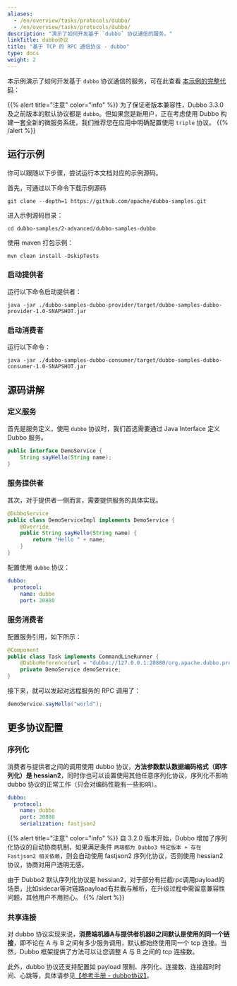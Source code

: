 ```yaml
---
aliases:
  - /en/overview/tasks/protocols/dubbo/
  - /en/overview/tasks/protocols/dubbo/
description: "演示了如何开发基于 `dubbo` 协议通信的服务。"
linkTitle: dubbo协议
title: "基于 TCP 的 RPC 通信协议 - dubbo"
type: docs
weight: 2
---
```


本示例演示了如何开发基于 `dubbo` 协议通信的服务，可在此查看 [本示例的完整代码](https://github.com/apache/dubbo-samples/tree/master/2-advanced/dubbo-samples-dubbo)：

{{% alert title="注意" color="info" %}}
为了保证老版本兼容性，Dubbo 3.3.0 及之前版本的默认协议都是 `dubbo`。但如果您是新用户，正在考虑使用 Dubbo 构建一套全新的微服务系统，我们推荐您在应用中明确配置使用 `triple` 协议。
{{% /alert %}}

## 运行示例
你可以跟随以下步骤，尝试运行本文档对应的示例源码。

首先，可通过以下命令下载示例源码
```shell
git clone --depth=1 https://github.com/apache/dubbo-samples.git
```

进入示例源码目录：
```shell
cd dubbo-samples/2-advanced/dubbo-samples-dubbo
```

使用 maven 打包示例：
```shell
mvn clean install -DskipTests
```

### 启动提供者
运行以下命令启动提供者：

```shell
java -jar ./dubbo-samples-dubbo-provider/target/dubbo-samples-dubbo-provider-1.0-SNAPSHOT.jar
```

### 启动消费者
运行以下命令：

```shell
java -jar ./dubbo-samples-dubbo-consumer/target/dubbo-samples-dubbo-consumer-1.0-SNAPSHOT.jar
```

## 源码讲解

### 定义服务
首先是服务定义，使用 `dubbo` 协议时，我们首选需要通过 Java Interface 定义 Dubbo 服务。
```java
public interface DemoService {
    String sayHello(String name);
}
```

### 服务提供者
其次，对于提供者一侧而言，需要提供服务的具体实现。
```java
@DubboService
public class DemoServiceImpl implements DemoService {
    @Override
    public String sayHello(String name) {
        return "Hello " + name;
    }
}
```

配置使用 `dubbo` 协议：
```yaml
dubbo:
  protocol:
    name: dubbo
    port: 20880
```

### 服务消费者

配置服务引用，如下所示：
```java
@Component
public class Task implements CommandLineRunner {
    @DubboReference(url = "dubbo://127.0.0.1:20880/org.apache.dubbo.protocol.dubbo.demo.DemoService")
    private DemoService demoService;
}
```

接下来，就可以发起对远程服务的 RPC 调用了：
```java
demoService.sayHello("world");
```

## 更多协议配置

### 序列化
消费者与提供者之间的调用使用 dubbo 协议，**方法参数默认数据编码格式（即序列化）是 hessian2**，同时你也可以设置使用其他任意序列化协议，序列化不影响 dubbo 协议的正常工作（只会对编码性能有一些影响）。

```yaml
dubbo:
  protocol:
    name: dubbo
    port: 20880
    serialization: fastjson2
```

{{% alert title="注意" color="info" %}}
自 3.2.0 版本开始，Dubbo 增加了序列化协议的自动协商机制，如果满足条件 `两端都为 Dubbo3 特定版本 + 存在 Fastjson2 相关依赖`，则会自动使用 fastjson2 序列化协议，否则使用 hessian2 协议，协商对用户透明无感。

由于 Dubbo2 默认序列化协议是 hessian2，对于部分有拦截rpc调用payload的场景，比如sidecar等对链路payload有拦截与解析，在升级过程中需留意兼容性问题，其他用户不用担心。
{{% /alert %}}

### 共享连接
对 dubbo 协议实现来说，**消费端机器A与提供者机器B之间默认是使用的同一个链接**，即不论在 A 与 B 之间有多少服务调用，默认都始终使用同一个 tcp 连接。当然，Dubbo 框架提供了方法可以让您调整 A 与 B 之间的 tcp 连接数。

此外，dubbo 协议还支持配置如 payload 限制、序列化、连接数、连接超时时间、心跳等，具体请参见[【参考手册 - dubbo协议】](/en/overview/mannual/java-sdk/reference-manual/protocol/dubbo/)。

